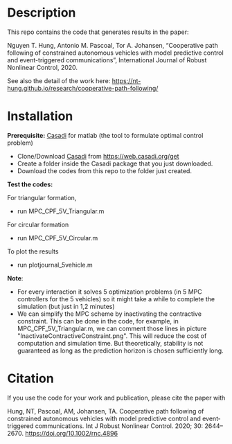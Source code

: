 # Description

This repo contains the code that generates results in the paper:

Nguyen T. Hung, Antonio M. Pascoal, Tor A. Johansen, “Cooperative path following of constrained autonomous vehicles with model predictive control and event-triggered communications”, International Journal of Robust Nonlinear Control, 2020.

See also the detail of the work here: https://nt-hung.github.io/research/cooperative-path-following/

# Installation

**Prerequisite:** [Casadi](https://web.casadi.org/get/) for matlab (the tool to formulate optimal control problem) 

- Clone/Download [Casadi](https://web.casadi.org/get/) from  https://web.casadi.org/get
- Create a folder inside the Casadi package that you just downloaded.
- Download the codes from this repo to the folder just created. 

**Test the codes:**

For triangular formation,  
- run MPC_CPF_5V_Triangular.m

For circular formation
- run MPC_CPF_5V_Circular.m

To plot the results
- run plotjournal_5vehicle.m

**Note**:  

- For every interaction it solves 5 optimization problems (in 5 MPC controllers for the 5 vehicles) so it might take a while to complete the simulation (but just in 1,2 minutes)
- We can simplify the MPC scheme by inactivating the contractive constraint. This can be done in the code, for example, in MPC_CPF_5V_Triangular.m, we can comment those lines in picture "InactivateContractiveConstraint.png". This will reduce the cost of computation and simulation time. But theoretically, stability is not guaranteed as long as the prediction horizon is chosen sufficiently long.
# Citation

If you use the code for your work and publication, please cite the paper with 

Hung, NT, Pascoal, AM, Johansen, TA. Cooperative path following of constrained autonomous vehicles with model predictive control and event‐triggered communications. Int J Robust Nonlinear Control. 2020; 30: 2644– 2670. https://doi.org/10.1002/rnc.4896
